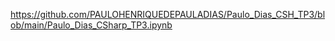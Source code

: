 https://github.com/PAULOHENRIQUEDEPAULADIAS/Paulo_Dias_CSH_TP3/blob/main/Paulo_Dias_CSharp_TP3.ipynb
